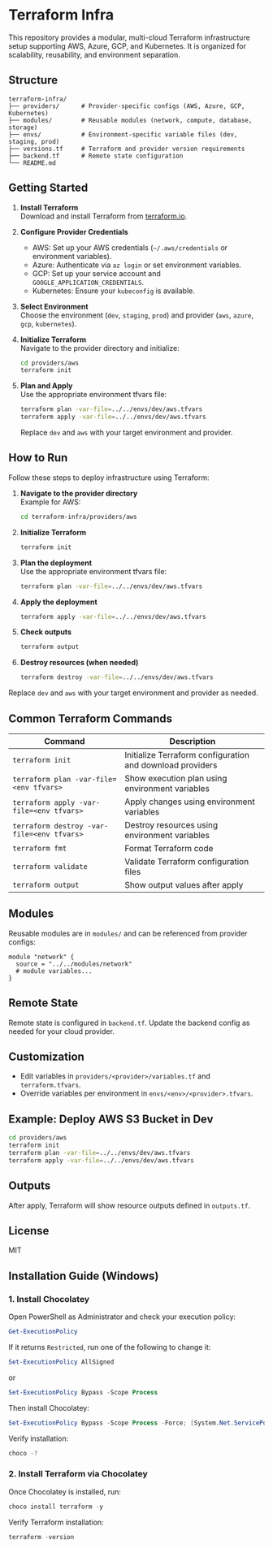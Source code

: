 # Terraform Infra

This repository provides a modular, multi-cloud Terraform infrastructure setup supporting AWS, Azure, GCP, and Kubernetes. It is organized for scalability, reusability, and environment separation.

## Structure

```
terraform-infra/
├── providers/      # Provider-specific configs (AWS, Azure, GCP, Kubernetes)
├── modules/        # Reusable modules (network, compute, database, storage)
├── envs/           # Environment-specific variable files (dev, staging, prod)
├── versions.tf     # Terraform and provider version requirements
├── backend.tf      # Remote state configuration
└── README.md
```

## Getting Started

1. **Install Terraform**  
   Download and install Terraform from [terraform.io](https://www.terraform.io/downloads.html).

2. **Configure Provider Credentials**  
   - AWS: Set up your AWS credentials (`~/.aws/credentials` or environment variables).
   - Azure: Authenticate via `az login` or set environment variables.
   - GCP: Set up your service account and `GOOGLE_APPLICATION_CREDENTIALS`.
   - Kubernetes: Ensure your `kubeconfig` is available.

3. **Select Environment**  
   Choose the environment (`dev`, `staging`, `prod`) and provider (`aws`, `azure`, `gcp`, `kubernetes`).

4. **Initialize Terraform**  
   Navigate to the provider directory and initialize:
   ```sh
   cd providers/aws
   terraform init
   ```

5. **Plan and Apply**  
   Use the appropriate environment tfvars file:
   ```sh
   terraform plan -var-file=../../envs/dev/aws.tfvars
   terraform apply -var-file=../../envs/dev/aws.tfvars
   ```

   Replace `dev` and `aws` with your target environment and provider.

## How to Run

Follow these steps to deploy infrastructure using Terraform:

1. **Navigate to the provider directory**  
   Example for AWS:
   ```sh
   cd terraform-infra/providers/aws
   ```

2. **Initialize Terraform**  
   ```sh
   terraform init
   ```

3. **Plan the deployment**  
   Use the appropriate environment tfvars file:
   ```sh
   terraform plan -var-file=../../envs/dev/aws.tfvars
   ```

4. **Apply the deployment**  
   ```sh
   terraform apply -var-file=../../envs/dev/aws.tfvars
   ```

5. **Check outputs**  
   ```sh
   terraform output
   ```

6. **Destroy resources (when needed)**  
   ```sh
   terraform destroy -var-file=../../envs/dev/aws.tfvars
   ```

Replace `dev` and `aws` with your target environment and provider as needed.

## Common Terraform Commands

| Command | Description |
|---------|-------------|
| `terraform init` | Initialize Terraform configuration and download providers |
| `terraform plan -var-file=<env tfvars>` | Show execution plan using environment variables |
| `terraform apply -var-file=<env tfvars>` | Apply changes using environment variables |
| `terraform destroy -var-file=<env tfvars>` | Destroy resources using environment variables |
| `terraform fmt` | Format Terraform code |
| `terraform validate` | Validate Terraform configuration files |
| `terraform output` | Show output values after apply |

## Modules

Reusable modules are in `modules/` and can be referenced from provider configs:
```hcl
module "network" {
  source = "../../modules/network"
  # module variables...
}
```

## Remote State

Remote state is configured in `backend.tf`. Update the backend config as needed for your cloud provider.

## Customization

- Edit variables in `providers/<provider>/variables.tf` and `terraform.tfvars`.
- Override variables per environment in `envs/<env>/<provider>.tfvars`.

## Example: Deploy AWS S3 Bucket in Dev

```sh
cd providers/aws
terraform init
terraform plan -var-file=../../envs/dev/aws.tfvars
terraform apply -var-file=../../envs/dev/aws.tfvars
```

## Outputs

After apply, Terraform will show resource outputs defined in `outputs.tf`.

## License

MIT

## Installation Guide (Windows)

### 1. Install Chocolatey

Open PowerShell as Administrator and check your execution policy:

```powershell
Get-ExecutionPolicy
```

If it returns `Restricted`, run one of the following to change it:

```powershell
Set-ExecutionPolicy AllSigned
```
or
```powershell
Set-ExecutionPolicy Bypass -Scope Process
```

Then install Chocolatey:

```powershell
Set-ExecutionPolicy Bypass -Scope Process -Force; [System.Net.ServicePointManager]::SecurityProtocol = [System.Net.ServicePointManager]::SecurityProtocol -bor 3072; iex ((New-Object System.Net.WebClient).DownloadString('https://chocolatey.org/install.ps1'))
```

Verify installation:

```powershell
choco -?
```

### 2. Install Terraform via Chocolatey

Once Chocolatey is installed, run:

```powershell
choco install terraform -y
```

Verify Terraform installation:

```powershell
terraform -version
```
